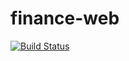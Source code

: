 # finance-web

[![Build Status](https://travis-ci.org/gabrieltanchen/expense-web.svg?branch=master)](https://travis-ci.org/gabrieltanchen/expense-web)
